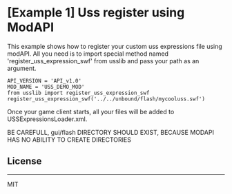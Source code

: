 # [Example 1] Uss register using ModAPI

This example shows how to register your custom uss expressions file using modAPI. All you need is to import special method named 'register_uss_expression_swf' from usslib and pass your path as an argument.
```# coding=utf-8
API_VERSION = 'API_v1.0'
MOD_NAME = 'USS_DEMO_MOD'
from usslib import register_uss_expression_swf
register_uss_expression_swf('../../unbound/flash/mycooluss.swf')
```

Once your game client starts, all your files will be added to USSExpressionsLoader.xml.

BE CAREFULL, gui/flash DIRECTORY SHOULD EXIST, BECAUSE MODAPI HAS NO ABILITY TO CREATE DIRECTORIES

## License
----
MIT
